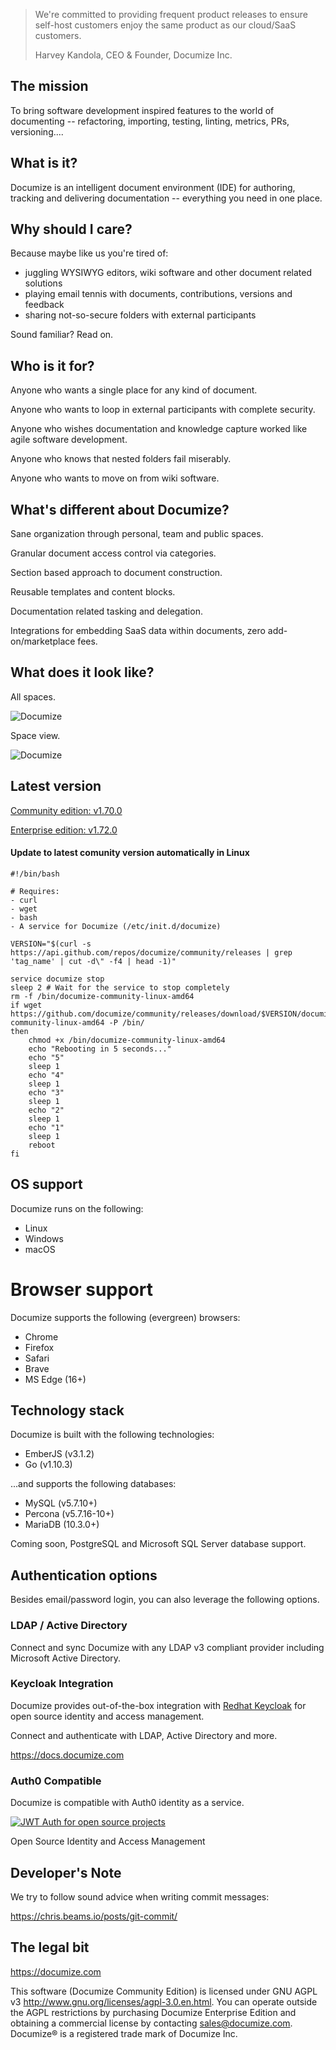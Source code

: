 > We're committed to providing frequent product releases to ensure self-host customers enjoy the same product as our cloud/SaaS customers.
>
> Harvey Kandola, CEO & Founder, Documize Inc.

## The mission

To bring software development inspired features to the world of documenting -- refactoring, importing, testing, linting, metrics, PRs, versioning....

## What is it?

Documize is an intelligent document environment (IDE) for authoring, tracking and delivering documentation -- everything you need in one place.

## Why should I care?

Because maybe like us you're tired of:

* juggling WYSIWYG editors, wiki software and other document related solutions
* playing email tennis with documents, contributions, versions and feedback
* sharing not-so-secure folders with external participants

Sound familiar? Read on.

## Who is it for?

Anyone who wants a single place for any kind of document.

Anyone who wants to loop in external participants with complete security.

Anyone who wishes documentation and knowledge capture worked like agile software development.

Anyone who knows that nested folders fail miserably.

Anyone who wants to move on from wiki software.

## What's different about Documize?

Sane organization through personal, team and public spaces.

Granular document access control via categories.

Section based approach to document construction.

Reusable templates and content blocks.

Documentation related tasking and delegation.

Integrations for embedding SaaS data within documents, zero add-on/marketplace fees.

## What does it look like?

All spaces.

![Documize](screenshot-1.png "Documize")

Space view.

![Documize](screenshot-2.png "Documize")

## Latest version

[Community edition: v1.70.0](https://github.com/documize/community/releases)

[Enterprise edition: v1.72.0](https://documize.com/downloads)

#### Update to latest comunity version automatically in Linux

```
#!/bin/bash

# Requires:
- curl
- wget
- bash
- A service for Documize (/etc/init.d/documize)

VERSION="$(curl -s https://api.github.com/repos/documize/community/releases | grep 'tag_name' | cut -d\" -f4 | head -1)"

service documize stop
sleep 2 # Wait for the service to stop completely
rm -f /bin/documize-community-linux-amd64
if wget https://github.com/documize/community/releases/download/$VERSION/documize-community-linux-amd64 -P /bin/
then
    chmod +x /bin/documize-community-linux-amd64
    echo "Rebooting in 5 seconds..."
    echo "5"
    sleep 1
    echo "4"
    sleep 1
    echo "3"
    sleep 1
    echo "2"
    sleep 1
    echo "1"
    sleep 1
    reboot
fi
```

## OS support

Documize runs on the following:

- Linux
- Windows
- macOS

# Browser support

Documize supports the following (evergreen) browsers:

- Chrome
- Firefox
- Safari
- Brave
- MS Edge (16+)

## Technology stack

Documize is built with the following technologies:

- EmberJS (v3.1.2)
- Go (v1.10.3)

...and supports the following databases:

- MySQL (v5.7.10+)
- Percona (v5.7.16-10+)
- MariaDB (10.3.0+)

Coming soon, PostgreSQL and Microsoft SQL Server database support.

## Authentication options

Besides email/password login, you can also leverage the following options.

### LDAP / Active Directory

Connect and sync Documize with any LDAP v3 compliant provider including Microsoft Active Directory.

### Keycloak Integration

Documize provides out-of-the-box integration with [Redhat Keycloak](http://www.keycloak.org) for open source identity and access management.

Connect and authenticate with LDAP, Active Directory and more.

<https://docs.documize.com>

### Auth0 Compatible

Documize is compatible with Auth0 identity as a service.

[![JWT Auth for open source projects](https://cdn.auth0.com/oss/badges/a0-badge-dark.png)](https://auth0.com/?utm_source=oss&utm_medium=gp&utm_campaign=oss)

Open Source Identity and Access Management

## Developer's Note

We try to follow sound advice when writing commit messages:

https://chris.beams.io/posts/git-commit/

## The legal bit

<https://documize.com>

This software (Documize Community Edition) is licensed under GNU AGPL v3 <http://www.gnu.org/licenses/agpl-3.0.en.html>. You can operate outside the AGPL restrictions by purchasing Documize Enterprise Edition and obtaining a commercial license by contacting <sales@documize.com>. Documize® is a registered trade mark of Documize Inc.
